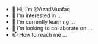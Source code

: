 - 👋 Hi, I’m @AzadMuafaq
- 👀 I’m interested in ...
- 🌱 I’m currently learning ...
- 💞️ I’m looking to collaborate on ...
- 📫 How to reach me ...

<!---
AzadMuafaq/AzadMuafaq is a ✨ special ✨ repository because its `README.md` (this file) appears on your GitHub profile.
You can click the Preview link to take a look at your changes.
--->
